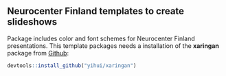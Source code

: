 ## Neurocenter Finland templates to create slideshows

Package includes color and font schemes for Neurocenter Finland presentations. This template packages needs a installation of the **xaringan** package from [Github](https://github.com/yihui/xaringan):

```r
devtools::install_github("yihui/xaringan")
```
